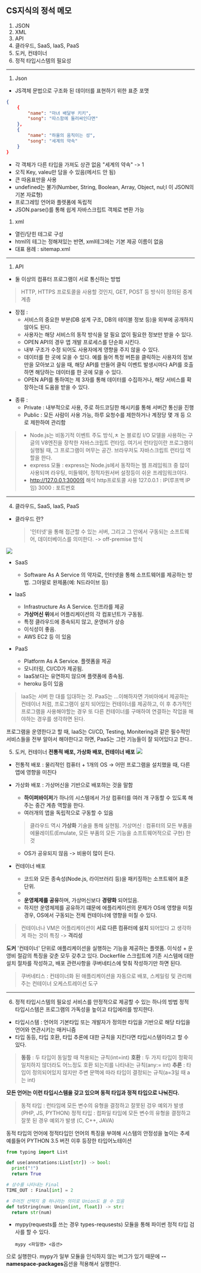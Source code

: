 CS지식의 정석 메모
---

   1. JSON
   2. XML
   3. API
   4. 클라우드, SaaS, IaaS, PaaS
   5. 도커, 컨테이너
   6. 정적 타입시스템의 필요성 


- - -
1. Json
-  JS객체 문법으로 구조화 된 데이터를 표현하기 위한 표준 포맷
```json
{
    {
        "name": "마녀 배달부 키키",
        "song": "따스함에 둘러싸인다면"
    },
    {
        "name": "하울의 움직이는 성",
        "song": "세계의 약속"
    }
}
```
- 각 객체가 다른 타입을 가져도 상관 없음  "세계의 약속" -> 1 
- 오직 Key, valeu만 담을 수 있음(메서드 안 됨)
- 큰 따옴표만을 사용
- undefined는 불가(Number, String, Boolean, Array, Object, nul;l 이 JSON의 기본 자료형)
- 프로그레밍 언어와 플렛폼에 독립적
- JSON.parse()를 통해 쉽게 자바스크립트 객체로 변환 가능

1. xml
- 열린/닫힌 테그로 구성
- html의 테그는 정해져있는 반면, xml테그에는 기본 제공 이름이 없음
- 대표 용례 : sitemap.xml
-----
1. API
- 둘 이상의 컴퓨터 프로그램이 서로 통신하는 방법
> HTTP, HTTPS 프로토콜을 사용할 것인지, GET, POST 등 방식이 정의된 중계 계층
- 장점 :
  * 서비스의 중요한 부분(DB 설계 구조, DB의 테이블 정보 등)을 외부에 공개하지 않아도 된다.
  * 사용자는 해당 서비스의 동작 방식을 알 필요 없이 필요한 정보만 받을 수 있다.
  * OPEN API의 경우 앱 개발 프로세스를 단순화 시킨다.
  * 내부 구조가 수정 되어도 사용자에게 영향을 주지 않을 수 있다. 
  * 데이터를 한 곳에 모을 수 있다. 예를 들어 특정 버튼을 클릭하는 사용자의 정보만을 모아보고 싶을 때, 해당 API를 만들어 클릭 이벤트 발생시마다 API를 호출하면 해당하는 데이터를 한 곳에 모을 수 있다.
  * OPEN API를 통하여는 제 3자를 통해 데이터를 수집하거나, 해당 서비스를 확장하는데 도움을 받을 수 있다. 
* 종류 :
  * Private : 내부적으로 사용, 주로 하드코딩한 해시키를 통해 서버간 통신을 진행
  * Public : 모든 사람이 사용 가능, 하루 요청수를 제한하거나 계정당 몇 개 등 으로 제한하여 관리함
 
> * Node.js는 비동기적 이벤트 주도 방식,ㅊ 논 블로킹 I/O 모델을 사용하는 구글의 V8엔진을 장착한 자바스크립트 런타임.
여기서 런타임이란 프로그램이 실행될 때, 그 프로그램이 머무는 공간. 브라우저도 자바스크립트 런타임 역할을 한다.
> * express 모듈 : express는 Node.js에서 동작하는 웹 프레임워크 중 많이 사용되며 라우팅, 미들웨어, 정적자원서버 설정등이 쉬운 프레임워크이다.
> * http://127.0.0.1:3000의 해석
> http프로토콜 사용 
> 127.0.0.1 : IP(루프백 IP임)
> 3000 : 포트번호

-----
4. 클라우드, SaaS, IaaS, PaaS

* 클라우드 란?
  > '인터넷'을 통해 접근할 수 있는 서버, 그리고 그 안에서 구동되는 소프트웨어, 데이터베이스를 의미한다. -> off-premise 방식
 
 ![](https://www.pentasecurity.com/wp-content/uploads/2020/05/%ED%81%B4%EB%9D%BC%EC%9A%B0%EB%93%9C-%EC%84%9C%EB%B9%84%EC%8A%A4%EC%9D%98-%EC%A2%85%EB%A5%98.png)

* SaaS
  * Software As A Service 의 약자로, 인터넷을 통해 소프트웨어를 제공하는 방법. 그야말로 완제품(예: N드라이브 등)

* IaaS
  * Infrastructure As A Service. 인프라를 제공
  * **가상머신 위**에서 어플리케이션의 각 컴포넌트가 구동됨.
  * 특정 클라우드에 종속되지 않고, 운영비가 상승
  * 이식성이 좋음.
  * AWS EC2 등 이 있음

* PaaS
  * Platform As A Service. 플렛폼을 제공
  * 모니터링, CI/CD가 제공됨.
  * IaaS보다는 유연하지 않으며 플랫폼에 종속됨.
  * heroku 등이 있음

> IaaS는 서버 한 대를 임대하는 것. PaaS는 ...이해하자면 가비아에서 제공하는 컨테이너 처럼, 프로그램이 설치 되어있는 컨테이너를 제공하고, 이 후 추가적인 프로그램을 사용해야할는 경우 또 다른 컨테이너를 구매하여 연결하는 작업을 해야하는 경우를 생각하면 된다. 

프로그램을 운영한다고 할 때, IaaS는 CI/CD, Testing, Monitering과 같은 필수적인 서비스들을 전부 알아서 해야한다고 하면, PaaS는 그런 기능들이 잘 되어있다고 한다..

5. 도커, 컨테이너
**전통적 배포, 가상화 배포, 컨테이너 배포**
![](https://velog.velcdn.com/images/sseoha/post/cb17671f-3a77-4e16-a98c-db6f47fe9622/image.png)

* 전통적 배포 : 물리적인 컴퓨터 + 1개의 OS -> 어떤 프로그램을 설치했을 때, 다른 앱에 영향을 미친다
* 가상화 배포 : 가상머신을 기반으로 배포하는 것을 말함
  * **하이퍼바이저**가 하나의 시스템에서 가상 컴퓨터를 여러 개 구동할 수 있도록 해주는 중간 계층 역할을 한다.
  * 여러개의 앱을 독립적으로 구동할 수 있음
  > 클라우드 역시 **가상화** 기술을 통해 실현됨. 
  > 가상머신 : 컴퓨터의 모든 부품을 에뮬레이트(Emulate, 모든 부품의 모든 기능을 소프트웨어적으로 구현) 한 것
  * OS가 공유되지 않음 -> 비용이 많이 든다.

* 컨테이너 배포 
  * 코드와 모든 종속성(Node.js, 라이브러리 등)을 패키징하는 소프트웨어 표준 단위.
  * 
  * **운영체제를 공유**하며, 가상머신보다 **경량화** 되어있음. 
  * 하지만 운영체제를 공유하기 떄문에 에플리케이션의 문제가 OS에 영향을 미칠 경우, OS에서 구동되는 전체 컨테이너에 영향을 미칠 수 있다. 
  
> 컨테이너나 VM은 어플리케이션이 **서로 다른 컴퓨터에 설치** 되어있다 고 생각하게 하는 것이 특징 -> **격리성**

**도커**
'컨테이너' 단위로 애플리케이션을 실행하는 기능을 제공하는 플렛폼. 
이식성 + 운영비 절감의 특징을 갖춘 모두 갖추고 있다. 
Dockerfile 스크립트에 기존 시스템에 대한 설치 절차를 작성하고, 배포 관련사항을 쿠버네티스에 맞춰 작성하기만 하면 된다. 
> 쿠버네티스 :  컨테이너화 된 애플리케이션을 자동으로 배포, 스케일링 및 관리해주는 컨테이너  오케스트레이션 도구

----
6. 정적 타입시스템의 필요성 
서비스를 안정적으로 제공할 수 있는 하나의 방법
정적 타입시스템은 프로그램의 가독성을 높이고 타입에러를 방지한다.

* 타입시스템 : 언어의 기본타입 또는 개발자가 정의한 타입을 기반으로 해당 타입을 언어와 연관시키는 매커니즘
* 타입 동등, 타입 호환, 타입 추론에 대한 규칙을 지킨다면 타입시스템이라고 할 수 있다.
> **동등** : 두 타입이 동일할 때 적용되는 규칙(int=int)
> **호환** : 두 가지 타입이 정확히 일치하지 않더라도 어느정도 호환 되는지를 나타내는 규칙(any:= int)
> **추론** : 타입이 정의되어있지 않지만 주변 문맥에 따라 타입이 결정되는 규칙(a=3일 때 a는 int)

**모든 언어는 이런 타입시스템을 갖고 있으며 동적 타입과 정적 타입으로 나눠진다.**
>동적 타입 : 런타임에 모든 변수의 유형을 결정하고 잘못된 겅우 예외가 발생(PHP, JS, PYTHON)
>정적 타입 : 컴파일 타임에 모든 변수의 유형을 결정하고 잘못 된 경우 예외가 발생 (C, C++, JAVA)

동적 타입의 언어에 정적타입인 언어의 특징을 부여해 시스템의 안정성을 높이는 추세
예를들어 PYTHON 3.5 버전 이후 등장한 타입어노테이션
```python
from typing import List

def use(annotations:List[str]) -> bool:
  print("!")
  return True

# 상수를 나타내는 Final
TIME_OUT : Final[int] = 2

# 주어진 선택지 중 하나라는 의미로 Union도 쓸 수 있음
def toString(num: Union[int, float]) -> str:
  return str(num)
```
* mypy(requests를 쓰는 경우 types-requsests) 모듈을 통해  파이썬 정적 타입 검사를 할 수 있다. 
  ```
  mypy <파일명> <옵션>

  ```
으로 실행한다. mypy가 일부 모듈을 인식하지 않는 버그가 있기 때문에 **--namespace-packages**옵션을 적용해서 실행한다. 

